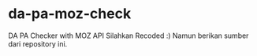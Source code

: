 # da-pa-moz-check
DA PA Checker with MOZ API
Silahkan Recoded :)
Namun berikan sumber dari repository ini. 
